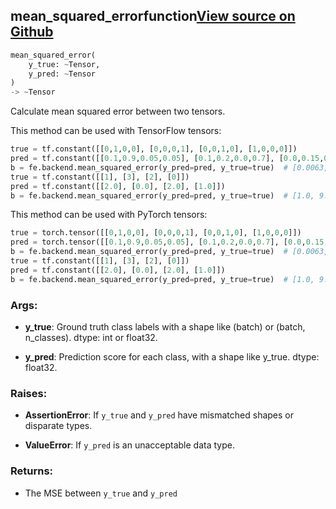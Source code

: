 ## mean_squared_error<span class="tag">function</span><a class="sourcelink" href=https://github.com/fastestimator/fastestimator/blob/r1.0/fastestimator/backend/mean_squared_error.py/#L25-L69>View source on Github</a>
```python
mean_squared_error(
	y_true: ~Tensor,
	y_pred: ~Tensor
)
-> ~Tensor
```
Calculate mean squared error between two tensors.

This method can be used with TensorFlow tensors:
```python
true = tf.constant([[0,1,0,0], [0,0,0,1], [0,0,1,0], [1,0,0,0]])
pred = tf.constant([[0.1,0.9,0.05,0.05], [0.1,0.2,0.0,0.7], [0.0,0.15,0.8,0.05], [1.0,0.0,0.0,0.0]])
b = fe.backend.mean_squared_error(y_pred=pred, y_true=true)  # [0.0063, 0.035, 0.016, 0.0]
true = tf.constant([[1], [3], [2], [0]])
pred = tf.constant([[2.0], [0.0], [2.0], [1.0]])
b = fe.backend.mean_squared_error(y_pred=pred, y_true=true)  # [1.0, 9.0, 0.0, 1.0]
```

This method can be used with PyTorch tensors:
```python
true = torch.tensor([[0,1,0,0], [0,0,0,1], [0,0,1,0], [1,0,0,0]])
pred = torch.tensor([[0.1,0.9,0.05,0.05], [0.1,0.2,0.0,0.7], [0.0,0.15,0.8,0.05], [1.0,0.0,0.0,0.0]])
b = fe.backend.mean_squared_error(y_pred=pred, y_true=true)  # [0.0063, 0.035, 0.016, 0.0]
true = tf.constant([[1], [3], [2], [0]])
pred = tf.constant([[2.0], [0.0], [2.0], [1.0]])
b = fe.backend.mean_squared_error(y_pred=pred, y_true=true)  # [1.0, 9.0, 0.0, 1.0]
```


<h3>Args:</h3>


* **y_true**: Ground truth class labels with a shape like (batch) or (batch, n_classes). dtype: int or float32.

* **y_pred**: Prediction score for each class, with a shape like y_true. dtype: float32. 

<h3>Raises:</h3>


* **AssertionError**: If `y_true` and `y_pred` have mismatched shapes or disparate types.

* **ValueError**: If `y_pred` is an unacceptable data type.

<h3>Returns:</h3>

<ul class="return-block"><li>    The MSE between <code>y_true</code> and <code>y_pred</code>

</li></ul>


